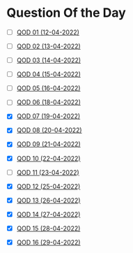 # Question Of the Day

- [ ] [QOD 01 (12-04-2022)]()
- [ ] [QOD 02 (13-04-2022)]()
- [ ] [QOD 03 (14-04-2022)]()
- [ ] [QOD 04 (15-04-2022)]()
- [ ] [QOD 05 (16-04-2022)]()

- [ ] [QOD 06 (18-04-2022)]()
- [x] [QOD 07 (19-04-2022)](https://github.com/Pratham82/QOD-neoG/blob/master/src/QOD-07/index.js)
- [x] [QOD 08 (20-04-2022)](https://github.com/Pratham82/QOD-neoG/blob/master/src/QOD-08/index.js)
- [x] [QOD 09 (21-04-2022)](https://github.com/Pratham82/QOD-neoG/blob/master/src/QOD-09/index.js)
- [x] [QOD 10 (22-04-2022)](https://github.com/Pratham82/QOD-neoG/blob/master/src/QOD-10/index.js)

- [ ] [QOD 11 (23-04-2022)]()
- [x] [QOD 12 (25-04-2022)](https://github.com/Pratham82/QOD-neoG/blob/master/src/QOD-12/index.js)
- [x] [QOD 13 (26-04-2022)](https://github.com/Pratham82/QOD-neoG/blob/master/src/QOD-13/index.js)
- [x] [QOD 14 (27-04-2022)](https://github.com/Pratham82/QOD-neoG/blob/master/src/QOD-14/index.js)
- [x] [QOD 15 (28-04-2022)](https://github.com/Pratham82/QOD-neoG/blob/master/src/QOD-15/index.js)

- [x] [QOD 16 (29-04-2022)](https://github.com/Pratham82/QOD-neoG/blob/master/src/QOD-16/index.js)
